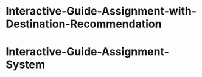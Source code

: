 # Interactive-Guide-Assignment-with-Destination-Recommendation
# Interactive-Guide-Assignment-System
